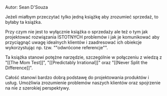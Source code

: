 Autor: Sean D'Souza

Jeżeli miałbym przeczytać tylko jedną książkę aby zrozumieć sprzedaż, to byłaby ta książka. 

Przy czym nie jest to wyłącznie książka o sprzedaży ale też o tym jak projektować rozwiązania ISTOTNYCH problemów i jak je komunikować aby przyciągnąć uwagę idealnych klientów i zaadresować ich obiekcje wykorzystując np. tzw. ""odwrócone referencje"". 

Ta książka stanowi potężne narzędzie, szczególnie w połączeniu z wiedzą z "[[The Mom Test]]", "[[Predictably Irrational]]" oraz "[[Never Split the Difference]]". 

Całość stanowi bardzo dobrą podstawę do projektowania produktów i usług. Umożliwia zrozumienie problemów naszych klientów oraz spojrzenie na nie z szerokiej perspektywy.